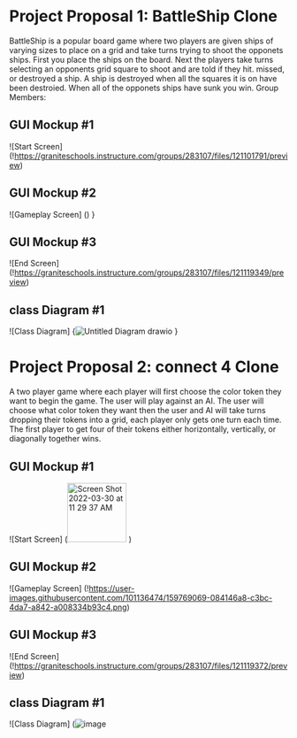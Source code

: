 # Project Proposal 1: BattleShip Clone
BattleShip is a popular board game where two players are given ships of varying sizes to place on a grid and take turns trying to shoot the opponets ships. First you place the ships on the board. Next the players take turns selecting an opponents grid square to shoot and are told if they hit. missed, or destroyed a ship. A ship is destroyed when all the squares it is on have been destroied. When all of the opponets ships have sunk you win.
Group Members:

## GUI Mockup #1
![Start Screen] (!https://graniteschools.instructure.com/groups/283107/files/121101791/preview)

## GUI Mockup #2
![Gameplay Screen] ()
}
## GUI Mockup #3
![End Screen] (!https://graniteschools.instructure.com/groups/283107/files/121119349/preview)
## class Diagram #1
![Class Diagram] {![Untitled Diagram drawio](https://user-images.githubusercontent.com/89048054/160452504-e69b94eb-0e17-42d0-9e56-406a575c1551.png)
}
# Project Proposal 2: connect 4 Clone
A two player game where each player will first choose the color token they want to begin the game. The user will play against an AI. The user will choose what color token they want then the user and AI will take turns dropping their tokens into a grid, each player only gets one turn each time. The first player to get four of their tokens either horizontally, vertically, or diagonally together wins.


## GUI Mockup #1
![Start Screen] (<img width="107" alt="Screen Shot 2022-03-30 at 11 29 37 AM" src="https://user-images.githubusercontent.com/89048054/160895858-99381ff2-a70a-4ad9-8f53-521b39e93e2f.png">
)

## GUI Mockup #2
![Gameplay Screen] (!https://user-images.githubusercontent.com/101136474/159769069-084146a8-c3bc-4da7-a842-a008334b93c4.png)
## GUI Mockup #3
![End Screen] (!https://graniteschools.instructure.com/groups/283107/files/121119372/preview)
## class Diagram #1
![Class Diagram] (![image](https://user-images.githubusercontent.com/89048054/160893469-762e4e58-9702-4255-b2ce-a10c980b97bd.png)
